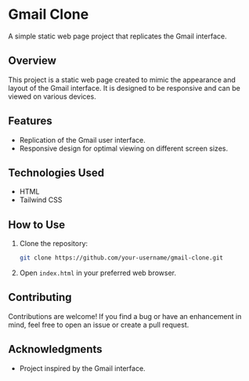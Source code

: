 # Gmail Clone

A simple static web page project that replicates the Gmail interface.

## Overview

This project is a static web page created to mimic the appearance and layout of the Gmail interface. It is designed to be responsive and can be viewed on various devices.

## Features

- Replication of the Gmail user interface.
- Responsive design for optimal viewing on different screen sizes.

## Technologies Used

- HTML
- Tailwind CSS

## How to Use

1. Clone the repository:

    ```bash
    git clone https://github.com/your-username/gmail-clone.git
    ```

2. Open `index.html` in your preferred web browser.


## Contributing

Contributions are welcome! If you find a bug or have an enhancement in mind, feel free to open an issue or create a pull request.


## Acknowledgments

- Project inspired by the Gmail interface.

